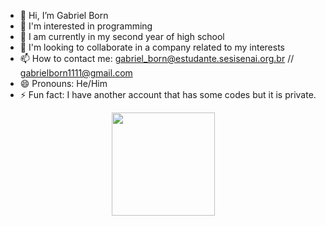 - 👋 Hi, I’m Gabriel Born
- 👀 I'm interested in programming
- 🌱 I am currently in my second year of high school
- 💞️ I'm looking to collaborate in a company related to my interests
- 📫 How to contact me:
gabriel_born@estudante.sesisenai.org.br // gabrielborn1111@gmail.com
- 😄 Pronouns: He/Him
- ⚡ Fun fact: I have another account that has some codes but it is private.

<div align="center">
    <a href="https://github.com/Gabrielb0rn">
  <img height="165em" src="https://github-readme-stats.vercel.app/api?username=Gabrielb0rn5&show_icons=true&theme=tokyonight&include_all_commits=true&count_private=true"/>
</div>

<!---
hi :)
--->
